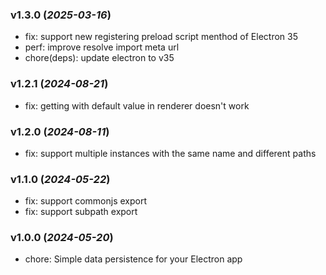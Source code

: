 ### v1.3.0 (_2025-03-16_)

- fix: support new registering preload script menthod of Electron 35
- perf: improve resolve import meta url
- chore(deps): update electron to v35

### v1.2.1 (_2024-08-21_)

- fix: getting with default value in renderer doesn't work

### v1.2.0 (_2024-08-11_)

- fix: support multiple instances with the same name and different paths

### v1.1.0 (_2024-05-22_)

- fix: support commonjs export
- fix: support subpath export

### v1.0.0 (_2024-05-20_)

- chore: Simple data persistence for your Electron app
